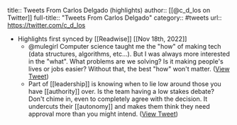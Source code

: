 title:: Tweets From Carlos Delgado (highlights)
author:: [[@c_d_los on Twitter]]
full-title:: "Tweets From Carlos Delgado"
category:: #tweets
url:: https://twitter.com/c_d_los

- Highlights first synced by [[Readwise]] [[Nov 18th, 2022]]
	- @mulegirl Computer science taught me the "how" of making tech (data structures, algorithms, etc...). But I was always more interested in the "what". What problems are we solving? Is it making people's lives or jobs easier? Without that, the best "how" won't matter. ([View Tweet](https://twitter.com/c_d_los/status/1092130088836050949))
	- Part of [[leadership]] is knowing when to lie low around those you have [[authority]] over. Is the team having a low stakes debate? Don't chime in, even to completely agree with the decision. It undercuts their [[autonomy]] and makes them think they need approval more than you might intend. ([View Tweet](https://twitter.com/c_d_los/status/1387977989896523793))